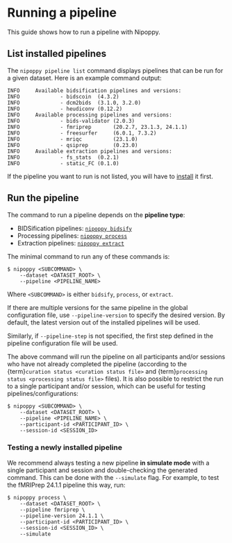 # Running a pipeline

This guide shows how to run a pipeline with Nipoppy.

## List installed pipelines

The `nipoppy pipeline list` command displays pipelines that can be run for a given dataset. Here is an example command output:

```
INFO     Available bidsification pipelines and versions:
INFO             - bidscoin  (4.3.2)
INFO             - dcm2bids  (3.1.0, 3.2.0)
INFO             - heudiconv (0.12.2)
INFO     Available processing pipelines and versions:
INFO             - bids-validator (2.0.3)
INFO             - fmriprep       (20.2.7, 23.1.3, 24.1.1)
INFO             - freesurfer     (6.0.1, 7.3.2)
INFO             - mriqc          (23.1.0)
INFO             - qsiprep        (0.23.0)
INFO     Available extraction pipelines and versions:
INFO             - fs_stats  (0.2.1)
INFO             - static_FC (0.1.0)
```

If the pipeline you want to run is not listed, you will have to [install](<project:../pipeline_install/index.md>) it first.

## Run the pipeline

The command to run a pipeline depends on the **pipeline type**:
- BIDSification pipelines: [`nipoppy bidsify`](<project:../../cli_reference/bidsify.rst>)
- Processing pipelines: [`nipoppy process`](<project:../../cli_reference/process.rst>)
- Extraction pipelines: [`nipoppy extract`](<project:../../cli_reference/extract.rst>)

The minimal command to run any of these commands is:

```console
$ nipoppy <SUBCOMMAND> \
    --dataset <DATASET_ROOT> \
    --pipeline <PIPELINE_NAME>
```

Where `<SUBCOMMAND>` is either `bidsify`, `process`, or `extract`.

If there are multiple versions for the same pipeline in the global configuration file, use `--pipeline-version` to specify the desired version. By default, the latest version out of the installed pipelines will be used.

Similarly, if `--pipeline-step` is not specified, the first step defined in the pipeline configuration file will be used.

The above command will run the pipeline on all participants and/or sessions who have not already completed the pipeline (according to the {term}`curation status <curation status file>` and {term}`processing status <processing status file>` files). It is also possible to restrict the run to a single participant and/or session, which can be useful for testing pipelines/configurations:

```console
$ nipoppy <SUBCOMMAND> \
    --dataset <DATASET_ROOT> \
    --pipeline <PIPELINE_NAME> \
    --participant-id <PARTICIPANT_ID> \
    --session-id <SESSION_ID>
```

### Testing a newly installed pipeline

We recommend always testing a new pipeline **in simulate mode** with a single participant and session and double-checking the generated command. This can be done with the `--simulate` flag. For example, to test the fMRIPrep 24.1.1 pipeline this way, run:

```console
$ nipoppy process \
    --dataset <DATASET_ROOT> \
    --pipeline fmriprep \
    --pipeline-version 24.1.1 \
    --participant-id <PARTICIPANT_ID> \
    --session-id <SESSION_ID> \
    --simulate
```
